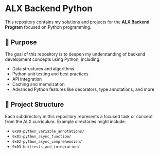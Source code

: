 # ALX Backend Python

This repository contains my solutions and projects for the **ALX Backend Program** focused on Python programming.

## 🧠 Purpose

The goal of this repository is to deepen my understanding of backend development concepts using Python, including:

- Data structures and algorithms
- Python unit testing and best practices
- API integration
- Caching and memoization
- Advanced Python features like decorators, type annotations, and more

## 📁 Project Structure

Each subdirectory in this repository represents a focused task or concept from the ALX curriculum. Example directories might include:

- `0x00-python_variable_annotations/`
- `0x01-python_async_function/`
- `0x02-python_async_comprehension/`
- `0x03-Unittests_and_integration/`
